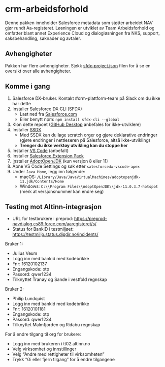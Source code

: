 # crm-arbeidsforhold

Denne pakken inneholder Salesforce metadata som støtter arbeidet NAV gjør rundt Aa-registeret. Løsningen er utviklet av Team Arbeidsforhold og omfatter blant annet Experience Cloud og dialogløsningen fra NKS, support, saksbehandling, søknader og avtaler.

## Avhengigheter

Pakken har flere avhengigheter. Sjekk [sfdx-project.json](https://github.com/navikt/crm-arbeidsforhold/blob/master/sfdx-project.json) filen for å se en oversikt over alle avhengigheter.

## Komme i gang

1. Salesforce DX-bruker. Kontakt #crm-plattform-team på Slack om du ikke har dette
2. Installer Salesforce DX CLI (SFDX)
   - Last ned fra [Salesforce.com](https://developer.salesforce.com/tools/sfdxcli)
   - Eller benytt npm: `npm install sfdx-cli --global`
3. Klon dette repoet ([GitHub Desktop](https://desktop.github.com) anbefales for ikke-utviklere)
4. Installer [SSDX](https://github.com/navikt/ssdx)
   - Med SSDX kan du lage scratch orger og gjøre deklarative endringer (gjøre endringer i nettleseren på Salesforce, altså ikke-utvikling)
   - **Trenger du ikke verktøy utvikling kan du stoppe her**
5. Installer [VS Code](https://code.visualstudio.com) (anbefalt)
6. Installer [Salesforce Extension Pack](https://marketplace.visualstudio.com/items?itemName=salesforce.salesforcedx-vscode)
7. Installer [AdoptOpenJDK](https://adoptopenjdk.net) (kun versjon 8 eller 11)
8. Åpne VS Code Settings og søk etter `salesforcedx-vscode-apex`
9. Under `Java Home`, legg inn følgende:
   - macOS: `/Library/Java/JavaVirtualMachines/adoptopenjdk-11.jdk/Contents/Home`
   - Windows: `C:\\Program Files\\AdoptOpenJDK\\jdk-11.0.3.7-hotspot` (merk at versjonsnummer kan endre seg)


## Testing mot Altinn-integrasjon

- URL for testbrukere i preprod: https://preprod-navdialog.cs89.force.com/aaregisteret/s/
- Status for BankID i testmiljøet: https://testmiljo.status.digdir.no/incidents/

Bruker 1:
- Julius Veum
- Logg inn med bankid med kodebrikke
- Fnr: 16120102137
- Engangskode: otp
- Passord: qwer1234
- Tilknyttet Tranøy og Sande i vestfold regnskap

Bruker 2:
- Philip Lundquist
- Logg inn med bankid med kodebrikke
- Fnr: 16120101181
- Engangskode: otp
- Passord: qwer1234
- Tilknyttet Malmfjorden og Ridabu regnskap


For å endre tilgang til org for brukere:
- Logg inn med brukeren i tt02.altinn.no
- Velg virksomhet og innstillinger
- Velg “Andre med rettigheter til virksomheten”
- Trykk “Gi eller fjern tilgang” for å endre tilgangene
